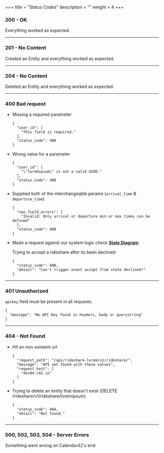 +++
title = "Status Codes"
description = ""
weight = 4
+++

### 200 - OK

Everything worked as expected.

---
### 201 - No Content

Created an Entity and everything worked as expected.

---
### 204 - No Content

Deleted an Entity and everything worked as expected.

---

### 400 Bad request


* Missing a required parameter

    ```
    {
      "user_id": [
        "This field is required."
      ],
      "status_code": 400
    }
    ```
* Wrong value for a parameter

    ```
    {
      "user_id": [
        "\"loremipsum\" is not a valid UUID."
      ],
      "status_code": 400
    }
    ```
* Supplied both of the interchangeable params (`arrival_time` & `departure_time`)

    ```
    {
      "non_field_errors": [
        "Invalid: Only arrival or departure min or max times can be defined"
      ],
      "status_code": 400
    }
    ```

* Made a request against our system logic check **[State Diagram](#state-diagram)**:

    Trying to accept a rideshare after its been declined:

    ```
    {
      "status_code": 400,
      "detail": "Can't trigger event accept from state declined!"
    }
    ```

---


### 401 Unauthorized

`apikey` field must be present in all requests.

```
{
  "message": "No API Key found in headers, body or querystring"
}
```

---

### 404 - Not Found

* Hit an non-existent url

    ```
    {
      "request_path": "/api/rideshare-lorem/v1/rideshare/",
      "message": "API not found with these values",
      "request_host": [
        "dev04.c42.io"
      ]
    }
    ```

* Trying to delete an entity that doesn't exist (DELETE /rideshare/v1/rideshare/loremipsum)

    ```
    {
      "status_code": 404,
      "detail": "Not found."
    }
    ```

---
### 500, 502, 503, 504 - Server Errors

Something went wrong on Calendar42's end.
